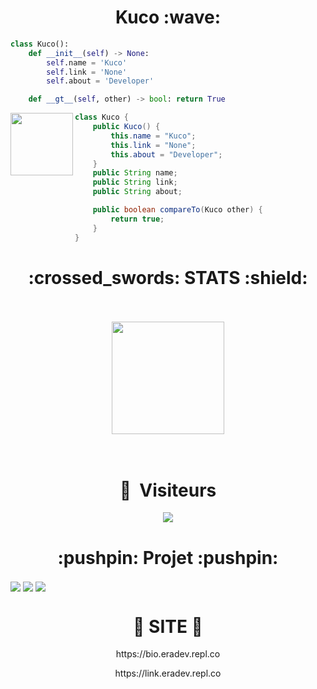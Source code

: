 <h1 align="center">Kuco :wave:</h1>

```python
class Kuco():
    def __init__(self) -> None:
        self.name = 'Kuco'
        self.link = 'None'
        self.about = 'Developer'

    def __gt__(self, other) -> bool: return True
```

<img align="left" src="https://www.pikpng.com/pngl/b/146-1469146_java-logo-png-transparent-vector-java-logo-png.png" width="100">


```java
class Kuco {
    public Kuco() {
        this.name = "Kuco";
        this.link = "None";
        this.about = "Developer";
    }
    public String name;
    public String link;
    public String about;

    public boolean compareTo(Kuco other) {
        return true;
    }
}
```

<h1 align="center">:crossed_swords: STATS :shield:</h1>
<br>
<br>
<div align="center">
    <img height="180em" src="https://github-readme-stats-eight-theta.vercel.app/api?username=KucoDEV&show_icons=true&theme=radical&include_all_commits=true&locale=fr"/>
</div>
<br>
<br>
<div align="center">
    <h1 align="center">👀 &nbsp;Visiteurs</h1>
    <img src="https://profile-counter.glitch.me/KucoDEV/count.svg" />
</div>

<h1 align="center">:pushpin: Projet :pushpin:</h1>
<img align="center" src="https://gh-card.dev/repos/KucoDEV/KeyWins.svg?fullname">
<img align="center" src="https://gh-card.dev/repos/KucoDEV/uav-app.svg?fullname">
<img align="center" src="https://gh-card.dev/repos/KucoDEV/ValorShop.svg?fullname">

<h1 align="center">🎈 SITE 🎈</h1>
<div align="center">
    <p align="center">https://bio.eradev.repl.co</p>
    <p align="center">https://link.eradev.repl.co</p>
</div>
